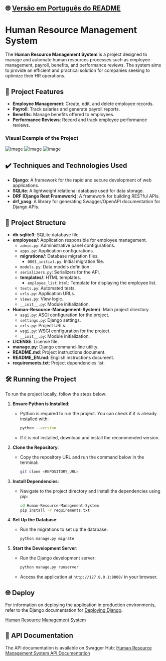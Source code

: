 ## 🌐 [Versão em Português do README](README.md)

# Human Resource Management System

The **Human Resource Management System** is a project designed to manage and automate human resources processes such as employee management, payroll, benefits, and performance reviews. The system aims to provide an efficient and practical solution for companies seeking to optimize their HR operations.

## 🔨 Project Features

- **Employee Management**: Create, edit, and delete employee records.
- **Payroll**: Track salaries and generate payroll reports.
- **Benefits**: Manage benefits offered to employees.
- **Performance Reviews**: Record and track employee performance reviews.

### Visual Example of the Project

![image](https://github.com/user-attachments/assets/dbf3ef75-aa1c-4734-8e15-5f4d024077be)
![image](https://github.com/user-attachments/assets/3d9f0dd0-a493-4a17-9272-d922dd3e8e47)
![image](https://github.com/user-attachments/assets/6bae1612-f60b-4cb8-b667-9c442de56e51)

## ✔️ Techniques and Technologies Used

- **Django**: A framework for the rapid and secure development of web applications.
- **SQLite**: A lightweight relational database used for data storage.
- **DRF (Django Rest Framework)**: A framework for building RESTful APIs.
- **drf_yasg**: A library for generating Swagger/OpenAPI documentation for Django APIs.

## 📁 Project Structure

- **db.sqlite3**: SQLite database file.
- **employees/**: Application responsible for employee management.
    - `admin.py`: Administrative panel configurations.
    - `apps.py`: Application configurations.
    - **migrations/**: Database migration files.
        - `0001_initial.py`: Initial migration file.
    - `models.py`: Data models definition.
    - `serializers.py`: Serializers for the API.
    - **templates/**: HTML templates.
        - `employee_list.html`: Template for displaying the employee list.
    - `tests.py`: Automated tests.
    - `urls.py`: Application URLs.
    - `views.py`: View logic.
    - `__init__.py`: Module initialization.
- **Human-Resource-Management-System/**: Main project directory.
    - `asgi.py`: ASGI configuration for the project.
    - `settings.py`: Django settings.
    - `urls.py`: Project URLs.
    - `wsgi.py`: WSGI configuration for the project.
    - `__init__.py`: Module initialization.
- **LICENSE**: License file.
- **manage.py**: Django command-line utility.
- **README.md**: Project instructions document.
- **README_EN.md**: English instructions document.
- **requirements.txt**: Project dependencies list.

## 🛠️ Running the Project

To run the project locally, follow the steps below:

1. **Ensure Python is Installed**:
    - Python is required to run the project. You can check if it is already installed with:

      ```bash
      python --version
      ```

    - If it is not installed, download and install the recommended version.

2. **Clone the Repository**:
    - Copy the repository URL and run the command below in the terminal:

      ```bash
      git clone <REPOSITORY_URL>
      ```

3. **Install Dependencies**:
    - Navigate to the project directory and install the dependencies using pip:

      ```bash
      cd Human-Resource-Management-System
      pip install -r requirements.txt
      ```

4. **Set Up the Database**:
    - Run the migrations to set up the database:

      ```bash
      python manage.py migrate
      ```

5. **Start the Development Server**:
    - Run the Django development server:

      ```bash
      python manage.py runserver
      ```

    - Access the application at `http://127.0.0.1:8000/` in your browser.

## 🌐 Deploy

For information on deploying the application in production environments, refer to the Django documentation for [Deploying Django](https://docs.djangoproject.com/en/stable/howto/deployment/).

[Human Resource Management System](https://human-resource-management-system-l96i.onrender.com)

## 📜 API Documentation

The API documentation is available on Swagger Hub: [Human Resource Management System API Documentation](https://app.swaggerhub.com/apis-docs/FelipeM./Human-Resource-Management-System/1.0.0)
